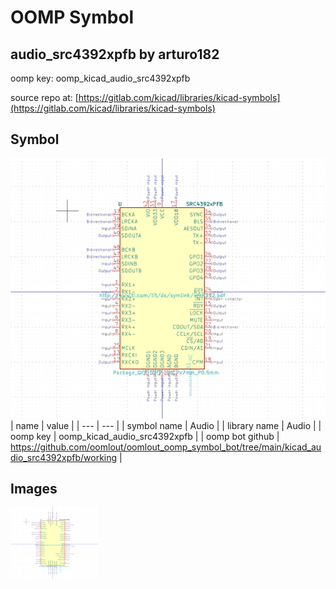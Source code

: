 # OOMP Symbol  
## audio_src4392xpfb  by arturo182  
  
oomp key: oomp_kicad_audio_src4392xpfb  
  
source repo at: [https://gitlab.com/kicad/libraries/kicad-symbols](https://gitlab.com/kicad/libraries/kicad-symbols)  
## Symbol  
  
[![working.png](working_600.png)](working.png)  
| name | value | 
| --- | --- | 
| symbol name | Audio | 
| library name | Audio | 
| oomp key | oomp_kicad_audio_src4392xpfb | 
| oomp bot github | https://github.com/oomlout/oomlout_oomp_symbol_bot/tree/main/kicad_audio_src4392xpfb/working | 
## Images  
  
[![working.png](working_140.png)](working.png)  
